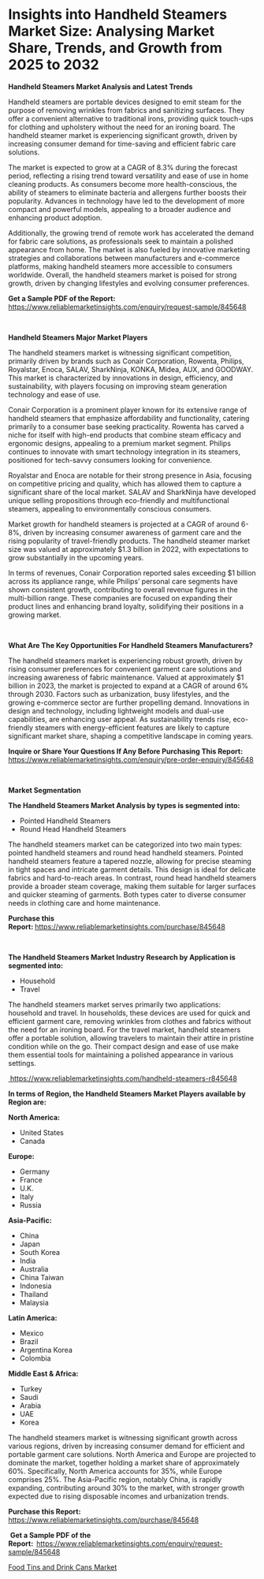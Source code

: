 <p><h1>Insights into Handheld Steamers Market Size: Analysing Market Share, Trends, and Growth from 2025 to 2032</h1></p><p><strong>Handheld Steamers Market Analysis and Latest Trends</strong></p>
<p><p>Handheld steamers are portable devices designed to emit steam for the purpose of removing wrinkles from fabrics and sanitizing surfaces. They offer a convenient alternative to traditional irons, providing quick touch-ups for clothing and upholstery without the need for an ironing board. The handheld steamer market is experiencing significant growth, driven by increasing consumer demand for time-saving and efficient fabric care solutions.</p><p>The market is expected to grow at a CAGR of 8.3% during the forecast period, reflecting a rising trend toward versatility and ease of use in home cleaning products. As consumers become more health-conscious, the ability of steamers to eliminate bacteria and allergens further boosts their popularity. Advances in technology have led to the development of more compact and powerful models, appealing to a broader audience and enhancing product adoption.</p><p>Additionally, the growing trend of remote work has accelerated the demand for fabric care solutions, as professionals seek to maintain a polished appearance from home. The market is also fueled by innovative marketing strategies and collaborations between manufacturers and e-commerce platforms, making handheld steamers more accessible to consumers worldwide. Overall, the handheld steamers market is poised for strong growth, driven by changing lifestyles and evolving consumer preferences.</p></p>
<p><strong>Get a Sample PDF of the Report:&nbsp;</strong> <a href="https://www.reliablemarketinsights.com/enquiry/request-sample/845648?utm_campaign=2004&utm_medium=2&utm_source=Github&utm_content=ia&utm_term=08022025&utm_id=handheld-steamers">https://www.reliablemarketinsights.com/enquiry/request-sample/845648</a></p>
<p>&nbsp;</p>
<p><strong>Handheld Steamers Major Market Players</strong></p>
<p><p>The handheld steamers market is witnessing significant competition, primarily driven by brands such as Conair Corporation, Rowenta, Philips, Royalstar, Enoca, SALAV, SharkNinja, KONKA, Midea, AUX, and GOODWAY. This market is characterized by innovations in design, efficiency, and sustainability, with players focusing on improving steam generation technology and ease of use.</p><p>Conair Corporation is a prominent player known for its extensive range of handheld steamers that emphasize affordability and functionality, catering primarily to a consumer base seeking practicality. Rowenta has carved a niche for itself with high-end products that combine steam efficacy and ergonomic designs, appealing to a premium market segment. Philips continues to innovate with smart technology integration in its steamers, positioned for tech-savvy consumers looking for convenience. </p><p>Royalstar and Enoca are notable for their strong presence in Asia, focusing on competitive pricing and quality, which has allowed them to capture a significant share of the local market. SALAV and SharkNinja have developed unique selling propositions through eco-friendly and multifunctional steamers, appealing to environmentally conscious consumers.</p><p>Market growth for handheld steamers is projected at a CAGR of around 6-8%, driven by increasing consumer awareness of garment care and the rising popularity of travel-friendly products. The handheld steamer market size was valued at approximately $1.3 billion in 2022, with expectations to grow substantially in the upcoming years.</p><p>In terms of revenues, Conair Corporation reported sales exceeding $1 billion across its appliance range, while Philips’ personal care segments have shown consistent growth, contributing to overall revenue figures in the multi-billion range. These companies are focused on expanding their product lines and enhancing brand loyalty, solidifying their positions in a growing market.</p></p>
<p>&nbsp;</p>
<p><strong>What Are The Key Opportunities For Handheld Steamers Manufacturers?</strong></p>
<p><p>The handheld steamers market is experiencing robust growth, driven by rising consumer preferences for convenient garment care solutions and increasing awareness of fabric maintenance. Valued at approximately $1 billion in 2023, the market is projected to expand at a CAGR of around 6% through 2030. Factors such as urbanization, busy lifestyles, and the growing e-commerce sector are further propelling demand. Innovations in design and technology, including lightweight models and dual-use capabilities, are enhancing user appeal. As sustainability trends rise, eco-friendly steamers with energy-efficient features are likely to capture significant market share, shaping a competitive landscape in coming years.</p></p>
<p><strong>Inquire or Share Your Questions If Any Before Purchasing This Report:</strong> <a href="https://www.reliablemarketinsights.com/enquiry/pre-order-enquiry/845648?utm_campaign=2004&utm_medium=2&utm_source=Github&utm_content=ia&utm_term=08022025&utm_id=handheld-steamers">https://www.reliablemarketinsights.com/enquiry/pre-order-enquiry/845648</a></p>
<p>&nbsp;</p>
<p><strong>Market Segmentation</strong></p>
<p><strong>The Handheld Steamers Market Analysis by types is segmented into:</strong></p>
<p><ul><li>Pointed Handheld Steamers</li><li>Round Head Handheld Steamers</li></ul></p>
<p><p>The handheld steamers market can be categorized into two main types: pointed handheld steamers and round head handheld steamers. Pointed handheld steamers feature a tapered nozzle, allowing for precise steaming in tight spaces and intricate garment details. This design is ideal for delicate fabrics and hard-to-reach areas. In contrast, round head handheld steamers provide a broader steam coverage, making them suitable for larger surfaces and quicker steaming of garments. Both types cater to diverse consumer needs in clothing care and home maintenance.</p></p>
<p><strong>Purchase this Report:&nbsp;</strong><a href="https://www.reliablemarketinsights.com/purchase/845648?utm_campaign=2004&utm_medium=2&utm_source=Github&utm_content=ia&utm_term=08022025&utm_id=handheld-steamers">https://www.reliablemarketinsights.com/purchase/845648</a></p>
<p>&nbsp;</p>
<p><strong>The Handheld Steamers Market Industry Research by Application is segmented into:</strong></p>
<p><ul><li>Household</li><li>Travel</li></ul></p>
<p><p>The handheld steamers market serves primarily two applications: household and travel. In households, these devices are used for quick and efficient garment care, removing wrinkles from clothes and fabrics without the need for an ironing board. For the travel market, handheld steamers offer a portable solution, allowing travelers to maintain their attire in pristine condition while on the go. Their compact design and ease of use make them essential tools for maintaining a polished appearance in various settings.</p></p>
<p><a href="https://www.reliablemarketinsights.com/handheld-steamers-r845648?utm_campaign=2004&utm_medium=2&utm_source=Github&utm_content=ia&utm_term=08022025&utm_id=handheld-steamers">&nbsp;https://www.reliablemarketinsights.com/handheld-steamers-r845648</a></p>
<p><strong>In terms of Region, the Handheld Steamers Market Players available by Region are:</strong></p>
<p>
    <p> <strong> North America: </strong>
        <ul>
            <li>United States</li>
            <li>Canada</li>
        </ul>
        </p> 
    <p> <strong> Europe: </strong>
        <ul>
            <li>Germany</li>
            <li>France</li>
            <li>U.K.</li>
            <li>Italy</li>
            <li>Russia</li>
        </ul>
        </p> 
    <p> <strong> Asia-Pacific: </strong>
        <ul>
            <li>China</li>
            <li>Japan</li>
            <li>South Korea</li>
            <li>India</li>
            <li>Australia</li>
            <li>China Taiwan</li>
            <li>Indonesia</li>
            <li>Thailand</li>
            <li>Malaysia</li>
        </ul>
        </p> 
    <p> <strong> Latin America: </strong>
        <ul>
            <li>Mexico</li>
            <li>Brazil</li>
            <li>Argentina Korea</li>
            <li>Colombia</li>
        </ul>
        </p> 
    <p> <strong> Middle East & Africa: </strong>
        <ul>
            <li>Turkey</li>
            <li>Saudi</li>
            <li>Arabia</li>
            <li>UAE</li>
            <li>Korea</li>
        </ul>
    </p>
    </p>
<p><p>The handheld steamers market is witnessing significant growth across various regions, driven by increasing consumer demand for efficient and portable garment care solutions. North America and Europe are projected to dominate the market, together holding a market share of approximately 60%. Specifically, North America accounts for 35%, while Europe comprises 25%. The Asia-Pacific region, notably China, is rapidly expanding, contributing around 30% to the market, with stronger growth expected due to rising disposable incomes and urbanization trends.</p></p>
<p><strong>Purchase this Report: </strong><a href="https://www.reliablemarketinsights.com/purchase/845648?utm_campaign=2004&utm_medium=2&utm_source=Github&utm_content=ia&utm_term=08022025&utm_id=handheld-steamers">https://www.reliablemarketinsights.com/purchase/845648</a></p>
<p>&nbsp;<strong>Get a Sample PDF of the Report:&nbsp;&nbsp;</strong><a href="https://www.reliablemarketinsights.com/enquiry/request-sample/845648?utm_campaign=2004&utm_medium=2&utm_source=Github&utm_content=ia&utm_term=08022025&utm_id=handheld-steamers">https://www.reliablemarketinsights.com/enquiry/request-sample/845648</a></p>
<p><strong></strong></p>
<p><p><a href="https://github.com/NarcisoFerry/Market-Research-Report-List-1/blob/main/food-tins-and-drink-cans-market.md?utm_campaign=2004&utm_medium=2&utm_source=Github&utm_content=ia&utm_term=08022025&utm_id=handheld-steamers">Food Tins and Drink Cans Market</a></p></p>